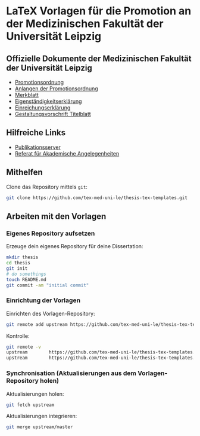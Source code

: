 # LaTeX Vorlagen für die Promotion an der Medizinischen Fakultät der Universität Leipzig

## Offizielle Dokumente der Medizinischen Fakultät der Universität Leipzig

 - [Promotionsordnung](http://www.uniklinikum-leipzig.de/f-Download-d-file.html?id=62)
 - [Anlangen der Promotionsordnung](http://www.uniklinikum-leipzig.de/f-Download-d-file.html?id=63)
 - [Merkblatt](http://www.uniklinikum-leipzig.de/f-Download-d-file.html?id=533)
 - [Eigenständigkeitserklärung](http://www.uniklinikum-leipzig.de/f-Download-d-file.html?id=68)
 - [Einreichungserklärung](http://www.uniklinikum-leipzig.de/f-Download-d-file.html?id=460)
 - [Gestaltungsvorschrift Titelblatt](http://www.uniklinikum-leipzig.de/f-Download-d-file.html?id=71)

## Hilfreiche Links

 - [Publikationsserver](http://ul.qucosa.de)
 - [Referat für Akademische Angelegenheiten](http://www.uniklinikum-leipzig.de/r-promotionen-a-767.html)

## Mithelfen

Clone das Repository mittels `git`:

```bash
git clone https://github.com/tex-med-uni-le/thesis-tex-templates.git
```

## Arbeiten mit den Vorlagen

### Eigenes Repository aufsetzen

Erzeuge dein eigenes Repository für deine Dissertation:

```bash
mkdir thesis
cd thesis
git init
# do somethings
touch README.md
git commit -am "initial commit"
```

### Einrichtung der Vorlagen

Einrichten des Vorlagen-Repository:

```bash
git remote add upstream https://github.com/tex-med-uni-le/thesis-tex-templates.git
```

Kontrolle:

```bash
git remote -v
upstream        https://github.com/tex-med-uni-le/thesis-tex-templates.git (fetch)
upstream        https://github.com/tex-med-uni-le/thesis-tex-templates.git (push)
```

### Synchronisation (Aktualisierungen aus dem Vorlagen-Repository holen)

Aktualisierungen holen:

```bash
git fetch upstream
```

Aktualisierungen integrieren:
```bash
git merge upstream/master
```
